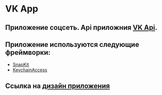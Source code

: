 # VK App

## Приложение соцсеть. Api приложния [VK Api](https://github.com/Fa1zer/vk-api).

## Приложение используются следующие фреймворки:
- [SnapKit](https://github.com/SnapKit/SnapKit)
- [KeychainAccess](https://github.com/kishikawakatsumi/KeychainAccess)

## Ссылка на [дизайн приложения](https://www.figma.com/file/s1N2cHHSmLScPf5dhDX8Oc/мобильные-приложения?node-id=724%3A2347)
